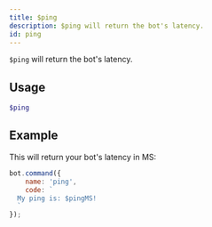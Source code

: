 ```yaml
---
title: $ping
description: $ping will return the bot's latency.
id: ping
---
```


`$ping` will return the bot's latency.

## Usage

```php
$ping
```

## Example

This will return your bot's latency in MS:

```javascript
bot.command({
    name: 'ping',
    code: `
  My ping is: $pingMS!
  `
});
```
